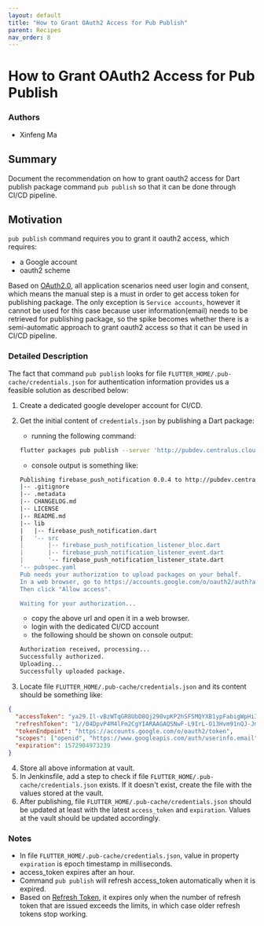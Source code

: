 ```yaml
---
layout: default
title: "How to Grant OAuth2 Access for Pub Publish"
parent: Recipes
nav_order: 8
---
```


# How to Grant OAuth2 Access for Pub Publish

### Authors

- Xinfeng Ma

## Summary

Document the recommendation on how to grant oauth2 access for Dart publish package command `pub publish` so that it can be done through CI/CD pipeline.

## Motivation

`pub publish` command requires you to grant it oauth2 access, which requires:

- a Google account
- oauth2 scheme

Based on [OAuth2.0](https://developers.google.com/identity/protocols/OAuth2), all application scenarios need user login and consent, which means the manual step is a must in order to get access token for publishing package. The only exception is `Service accounts`, however it cannot be used for this case because user information(email) needs to be retrieved for publishing package, so the spike becomes whether there is a semi-automatic approach to grant oauth2 access so that it can be used in CI/CD pipeline.

### Detailed Description

The fact that command `pub publish` looks for file `FLUTTER_HOME/.pub-cache/credentials.json` for authentication information provides us a feasible solution as described below:

1. Create a dedicated google developer account for CI/CD.
2. Get the initial content of `credentials.json` by publishing a Dart package:

   - running the following command:

   ```sh
   flutter packages pub publish --server 'http://pubdev.centralus.cloudapp.azure.com:4000/'
   ```

   - console output is something like:

   ```sh
   Publishing firebase_push_notification 0.0.4 to http://pubdev.centralus.cloudapp.azure.com:4000/:
   |-- .gitignore
   |-- .metadata
   |-- CHANGELOG.md
   |-- LICENSE
   |-- README.md
   |-- lib
   |   |-- firebase_push_notification.dart
   |   '-- src
   |       |-- firebase_push_notification_listener_bloc.dart
   |       |-- firebase_push_notification_listener_event.dart
   |       '-- firebase_push_notification_listener_state.dart
   '-- pubspec.yaml
   Pub needs your authorization to upload packages on your behalf.
   In a web browser, go to https://accounts.google.com/o/oauth2/auth?access_type=offline&approval_prompt=force&response_type=code&client_id=818368855108-8grd2eg9tj9f38os6f1urbcvsq399u8n.apps.googleusercontent.com&redirect_uri=http%3A%2F%2Flocalhost%3A52636&scope=openid+https%3A%2F%2Fwww.googleapis.com%2Fauth%2Fuserinfo.email
   Then click "Allow access".

   Waiting for your authorization...
   ```

   - copy the above url and open it in a web browser.
   - login with the dedicated CI/CD account
   - the following should be shown on console output:

   ```sh
   Authorization received, processing...
   Successfully authorized.
   Uploading...
   Successfully uploaded package.
   ```

3. Locate file `FLUTTER_HOME/.pub-cache/credentials.json` and its content should be something like:

```json
{
  "accessToken": "ya29.Il-vBzWTqGR8UbD8Qj290vpKP2hSF5MQYXB1ypFabigWpHiI7WK0Fk-OtJCGF5YEu-Wx8s792d1lvJR3VvduAnx_3yhPGRIiV6PrJP-rsJ2CRH53Qp4WTxUPJM6ANDLOiQ",
  "refreshToken": "1//04DpvP4M4lFm2CgYIARAAGAQSNwF-L9IrL-O13Hvm91nQJ-JmCj4ggKYfaXuJ_nxRMSVfnNCdNj1NIJrVLvxiuqPL8c6oCQWuRPQ",
  "tokenEndpoint": "https://accounts.google.com/o/oauth2/token",
  "scopes": ["openid", "https://www.googleapis.com/auth/userinfo.email"],
  "expiration": 1572904973239
}
```

4. Store all above information at vault.
5. In Jenkinsfile, add a step to check if file `FLUTTER_HOME/.pub-cache/credentials.json` exists. If it doesn't exist, create the file with the values stored at the vault.
6. After publishing, file `FLUTTER_HOME/.pub-cache/credentials.json` should be updated at least with the latest `access_token` and `expiration`. Values at the vault should be updated accordingly.

### Notes

- In file `FLUTTER_HOME/.pub-cache/credentials.json`, value in property `expiration` is epoch timestamp in milliseconds.
- access_token expires after an hour.
- Command `pub publish` will refresh access_token automatically when it is expired.
- Based on [Refresh Token](https://developers.google.com/identity/protocols/OpenIDConnect#refresh-tokens), it expires only when the number of refresh token that are issued exceeds the limits, in which case older refresh tokens stop working.
